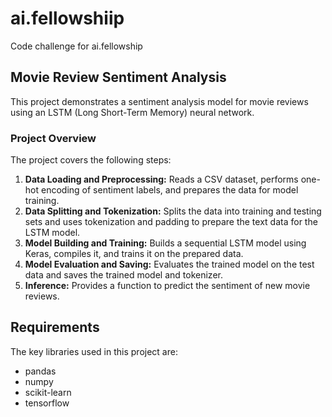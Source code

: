 # ai.fellowshiip
Code challenge for ai.fellowship

 ## Movie Review Sentiment Analysis

This project demonstrates a sentiment analysis model for movie reviews using an LSTM (Long Short-Term Memory) neural network.

### Project Overview
The project covers the following steps:
1.  **Data Loading and Preprocessing:** Reads a CSV dataset, performs one-hot encoding of sentiment labels, and prepares the data for model training.
2.  **Data Splitting and Tokenization:** Splits the data into training and testing sets and uses tokenization and padding to prepare the text data for the LSTM model.
3.  **Model Building and Training:** Builds a sequential LSTM model using Keras, compiles it, and trains it on the prepared data.
4.  **Model Evaluation and Saving:** Evaluates the trained model on the test data and saves the trained model and tokenizer.
5.  **Inference:** Provides a function to predict the sentiment of new movie reviews.

## Requirements
The key libraries used in this project are:
*   pandas
*   numpy
*   scikit-learn
*   tensorflow
